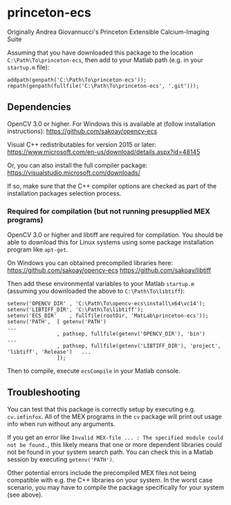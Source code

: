 # princeton-ecs
Originally Andrea Giovannucci's Princeton Extensible Calcium-Imaging Suite

Assuming that you have downloaded this package to the location `C:\Path\To\princeton-ecs`, then add to your Matlab path (e.g. in your `startup.m` file):
```
addpath(genpath('C:\Path\To\princeton-ecs'));
rmpath(genpath(fullfile('C:\Path\To\princeton-ecs', '.git')));
```

## Dependencies
OpenCV 3.0 or higher. For Windows this is available at (follow installation instructions): https://github.com/sakoay/opencv-ecs

Visual C++ redistributables for version 2015 or later:
https://www.microsoft.com/en-us/download/details.aspx?id=48145

Or, you can also install the full compiler package:
https://visualstudio.microsoft.com/downloads/

If so, make sure that the C++ compiler options are checked as part of the installation packages selection process.

### Required for compilation (but not running presupplied MEX programs)
OpenCV 3.0 or higher and libtiff are required for compilation. You should be able to download this for Linux systems using some package installation program like `apt-get`.

On Windows you can obtained precompiled libraries here:
https://github.com/sakoay/opencv-ecs
https://github.com/sakoay/libtiff

Then add these environmental variables to your Matlab `startup.m` (assuming you downloaded the above to `C:\Path\To\libtiff`):
```
setenv('OPENCV_DIR' , 'C:\Path\To\opencv-ecs\install\x64\vc14');
setenv('LIBTIFF_DIR', 'C:\Path\To\libtiff');
setenv('ECS_DIR'    , fullfile(rootDir, 'MatLab\princeton-ecs'));
setenv('PATH',  [ getenv('PATH')                                                              ...
                , pathsep, fullfile(getenv('OPENCV_DIR'), 'bin')                              ...
                , pathsep, fullfile(getenv('LIBTIFF_DIR'), 'project', 'libtiff', 'Release')   ...
                ]);
```

Then to compile, execute `ecsCompile` in your Matlab console.


## Troubleshooting
You can test that this package is correctly setup by executing e.g. `cv.imfinfox`. All of the MEX programs in the `cv` package will print out usage info when run without any arguments.

If you get an error like `Invalid MEX-file ... : The specified module could not be found.`, this likely means that one or more dependent libraries could not be found in your system search path. You can check this in a Matlab session by executing `getenv('PATH')`. 

Other potential errors include the precompiled MEX files not being compatible with e.g. the C++ libraries on your system. In the worst case scenario, you may have to compile the package specifically for your system (see above). 
